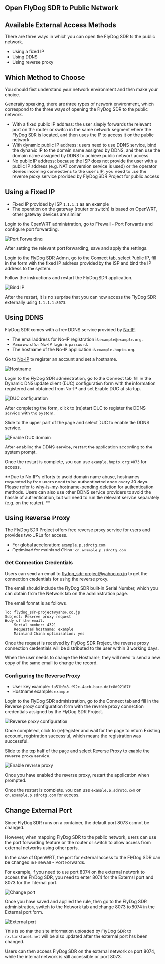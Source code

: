 ## Open FlyDog SDR to Public Network

## Available External Access Methods

There are three ways in which you can open the FlyDog SDR to the public network.

 - Using a fixed IP
 - Using DDNS
 - Using reverse proxy

## Which Method to Choose

You should first understand your network environment and then make your choice.

Generally speaking, there are three types of network environment, which correspond to the three ways of opening the FlyDog SDR to the public network.

 - With a fixed public IP address: the user simply forwards the relevant port on the router or switch in the same network segment where the FlyDog SDR is located, and then uses the IP to access it on the public network
 - With dynamic public IP address: users need to use DDNS service, bind the dynamic IP to the domain name assigned by DDNS, and then use the domain name assigned by DDNS to achieve public network access
 - No public IP address: because the ISP does not provide the user with a public IP address (e.g. NAT conversion service is used) or the operator denies incoming connections to the user's IP, you need to use the reverse proxy service provided by FlyDog SDR Project for public access

## Using a Fixed IP

 - Fixed IP provided by ISP `1.1.1.1` as an example
 - The operation on the gateway (router or switch) is based on OpenWRT, other gateway devices are similar

Login to the OpenWRT administration, go to Firewall - Port Forwards and configure port forwarding.

![Port Forwarding](/manual/public_1.png "Port Forwarding")

After setting the relevant port forwarding, save and apply the settings.

Login to the FlyDog SDR Admin, go to the Connect tab, select Public IP, fill in the form with the fixed IP address provided by the ISP and bind the IP address to the system.

Follow the instructions and restart the FlyDog SDR application.

![Bind IP](/manual/public_2.png "Bind IP")

After the restart, it is no surprise that you can now access the FlyDog SDR externally using `1.1.1.1:8073`.

## Using DDNS

FlyDog SDR comes with a free DDNS service provided by [No-IP](https://www.noip.com/).

 - The email address for No-IP registration is `example@example.org`.
 - Password for No-IP login is `password`.
 - The hostname of the No-IP application is `example.hopto.org`.

Go to [No-IP](https://www.noip.com/) to register an account and set a hostname.

![Hostname](/manual/public_3.png "Hostname")

Login to the FlyDog SDR administration, go to the Connect tab, fill in the Dynamic DNS update client (DUC) configuration form with the information registered and obtained from No-IP and set Enable DUC at startup.

![DUC configuration](/manual/public_4.png "DUC configuration")

After completing the form, click to (re)start DUC to register the DDNS service with the system.

Slide to the upper part of the page and select DUC to enable the DDNS service.

![Enable DUC domain](/manual/public_5.png "Enable DUC domain")

After enabling the DDNS service, restart the application according to the system prompt.

Once the restart is complete, you can use `example.hopto.org:8073` for access.

**Due to No-IP's efforts to avoid domain name abuse, hostnames requested by free users need to be authenticated once every 30 days. Please refer to [why-is-my-hostname-pending-deletion](https://www.noip.com/support/knowledgebase/why-is-my-hostname-pending-deletion/) for authentication methods. Users can also use other DDNS service providers to avoid the hassle of authentication, but will need to run the relevant service separately (e.g. on the router). **

## Using Reverse Proxy

The FlyDog SDR Project offers free reverse proxy service for users and provides two URLs for access.

 - For global acceleration: `example.p.sdrotg.com`
 - Optimised for mainland China: `cn.example.p.sdrotg.com`

### Get Connection Credentials

Users can send an email to [flydog_sdr-project@yahoo.co.jp](mailto:flydog_sdr-project@yahoo.co.jp) to get the connection credentials for using the reverse proxy.

The email should include the FlyDog SDR built-in Serial Number, which you can obtain from the Network tab on the administration page.

The email format is as follows.

```
To: flydog_sdr-project@yahoo.co.jp
Subject: Reserve proxy request
Body of the email.
    Serial number: 4321
    Requested hostname: example
    Mainland China optimisation: yes
```

Once the request is received by FlyDog SDR Project, the reverse proxy connection credentials will be distributed to the user within 3 working days.

When the user needs to change the Hostname, they will need to send a new copy of the same email to change the record.

### Configuring the Reverse Proxy

 - User key example: `fa51b0d8-f92c-4acb-bace-ddfc8d92107f`
 - Hostname example: `example`

Login to the FlyDog SDR administration, go to the Connect tab and fill in the Reverse proxy configuration form with the reverse proxy connection credentials assigned by the FlyDog SDR Project.

![Reverse proxy configuration](/manual/public_6.png "Reverse proxy configuration")

Once completed, click to (re)register and wait for the page to return Existing account, registration successful, which means the registration was successful.

Slide to the top half of the page and select Reverse Proxy to enable the reverse proxy service.

![Enable reverse proxy](/manual/public_7.png "Enable reverse proxy")

Once you have enabled the reverse proxy, restart the application when prompted.

Once the restart is complete, you can use `example.p.sdrotg.com` or `cn.example.p.sdrotg.com` for access.

## Change External Port

Since FlyDog SDR runs on a container, the default port 8073 cannot be changed.

However, when mapping FlyDog SDR to the public network, users can use the port forwarding feature on the router or switch to allow access from external networks using other ports.

In the case of OpenWRT, the port for external access to the FlyDog SDR can be changed in Firewall - Port Forwards.

For example, if you need to use port 8074 on the external network to access the FlyDog SDR, you need to enter 8074 for the External port and 8073 for the Internal port.

![Change port](/manual/public_8.png "Change port")

Once you have saved and applied the rule, then go to the FlyDog SDR administration, switch to the Network tab and change 8073 to 8074 in the External port form.

![External port](/manual/public_9.png "External port")

This is so that the site information uploaded by FlyDog SDR to `rx.linkfanel.net` will be also updated after the external port has been changed.

Users can then access FlyDog SDR on the external network on port 8074, while the internal network is still accessible on port 8073.
